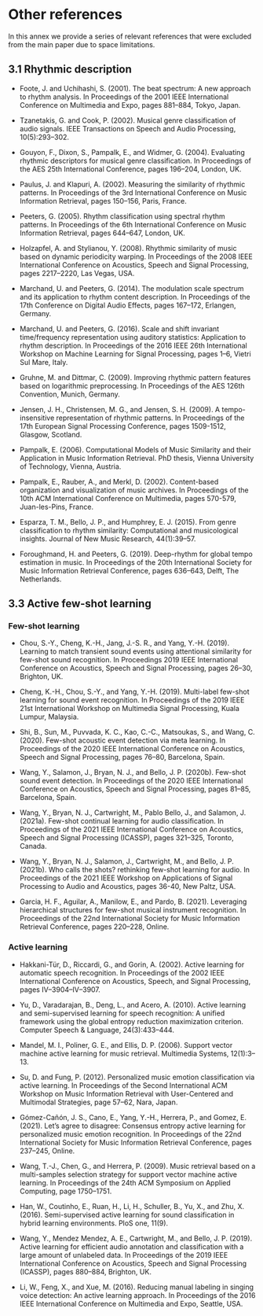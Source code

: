# Other references

In this annex we provide a series of relevant references that were excluded from the main paper due to space limitations.

## 3.1 Rhythmic description
* Foote, J. and Uchihashi, S. (2001). The beat spectrum: A new approach to rhythm analysis. In Proceedings of the 2001 IEEE International Conference on Multimedia and Expo, pages 881–884, Tokyo, Japan.

* Tzanetakis, G. and Cook, P. (2002). Musical genre classification of audio signals. IEEE Transactions on Speech and Audio Processing, 10(5):293–302.

* Gouyon, F., Dixon, S., Pampalk, E., and Widmer, G. (2004). Evaluating rhythmic descriptors for musical genre classification. In Proceedings of the AES 25th International Conference, pages 196–204, London, UK.

* Paulus, J. and Klapuri, A. (2002). Measuring the similarity of rhythmic patterns. In Proceedings of the 3rd International Conference on Music Information Retrieval, pages 150–156, Paris, France.
    
* Peeters, G. (2005). Rhythm classification using spectral rhythm patterns. In Proceedings of the 6th International Conference on Music Information Retrieval, pages 644–647, London, UK.

* Holzapfel, A. and Stylianou, Y. (2008). Rhythmic similarity of music based on dynamic periodicity warping. In Proceedings of the 2008 IEEE International Conference on Acoustics, Speech and Signal Processing, pages 2217–2220, Las Vegas, USA.

* Marchand, U. and Peeters, G. (2014). The modulation scale spectrum and its application to rhythm content description. In Proceedings of the 17th Conference on Digital Audio Effects, pages 167–172, Erlangen, Germany.
        
* Marchand, U. and Peeters, G. (2016). Scale and shift invariant time/frequency representation using auditory statistics: Application to rhythm description. In Proceedings of the 2016 IEEE 26th International Workshop on Machine Learning for Signal Processing, pages 1–6, Vietri Sul Mare, Italy.

* Gruhne, M. and Dittmar, C. (2009). Improving rhythmic pattern features based on logarithmic preprocessing. In Proceedings of the AES 126th Convention, Munich, Germany.

* Jensen, J. H., Christensen, M. G., and Jensen, S. H. (2009). A tempo-insensitive representation of rhythmic patterns. In Proceedings of the 17th European Signal Processing Conference, pages 1509-1512, Glasgow, Scotland.

* Pampalk, E. (2006). Computational Models of Music Similarity and their Application in Music Information Retrieval. PhD thesis, Vienna University of Technology, Vienna, Austria.

* Pampalk, E., Rauber, A., and Merkl, D. (2002). Content-based organization and visualization of music archives. In Proceedings of the 10th ACM International Conference on Multimedia, pages 570-579, Juan-les-Pins, France.

* Esparza, T. M., Bello, J. P., and Humphrey, E. J. (2015). From genre classification to rhythm similarity: Computational and musicological insights. Journal of New Music Research, 44(1):39–57.

* Foroughmand, H. and Peeters, G. (2019). Deep-rhythm for global tempo estimation in music. In Proceedings of the 20th International Society for Music Information Retrieval Conference, pages 636–643, Delft, The Netherlands.
    
## 3.3 Active few-shot learning
### Few-shot learning
* Chou, S.-Y., Cheng, K.-H., Jang, J.-S. R., and Yang, Y.-H. (2019). Learning to match transient sound events using attentional similarity for few-shot sound recognition. In Proceedings 2019 IEEE International Conference on Acoustics, Speech and Signal Processing, pages 26–30, Brighton, UK.
            
* Cheng, K.-H., Chou, S.-Y., and Yang, Y.-H. (2019). Multi-label few-shot learning for sound event recognition. In Proceedings of the 2019 IEEE 21st International Workshop on Multimedia Signal Processing, Kuala Lumpur, Malaysia.
            
* Shi, B., Sun, M., Puvvada, K. C., Kao, C.-C., Matsoukas, S., and Wang, C. (2020). Few-shot acoustic event detection via meta learning. In Proceedings of the 2020 IEEE International Conference on Acoustics, Speech and Signal Processing, pages 76–80, Barcelona, Spain.
    
* Wang, Y., Salamon, J., Bryan, N. J., and Bello, J. P. (2020b). Few-shot sound event detection. In Proceedings of the 2020 IEEE International Conference on Acoustics, Speech and Signal Processing, pages 81–85, Barcelona, Spain.
    
* Wang, Y., Bryan, N. J., Cartwright, M., Pablo Bello, J., and Salamon, J. (2021a). Few-shot continual learning for audio classification. In Proceedings of the 2021 IEEE International Conference on Acoustics, Speech and Signal Processing (ICASSP), pages 321–325, Toronto, Canada.
            
* Wang, Y., Bryan, N. J., Salamon, J., Cartwright, M., and Bello, J. P. (2021b). Who calls the shots? rethinking few-shot learning for audio. In Proceedings of the 2021 IEEE Workshop on Applications of Signal Processing to Audio and Acoustics, pages 36-40, New Paltz, USA.
    
* Garcia, H. F., Aguilar, A., Manilow, E., and Pardo, B. (2021). Leveraging hierarchical structures for few-shot musical instrument recognition. In Proceedings of the 22nd International Society for Music Information Retrieval Conference, pages 220–228, Online.

### Active learning
* Hakkani-Tür, D., Riccardi, G., and Gorin, A. (2002). Active learning for automatic speech recognition. In Proceedings of the 2002 IEEE International Conference on Acoustics, Speech, and Signal Processing, pages IV–3904–IV–3907.
    
* Yu, D., Varadarajan, B., Deng, L., and Acero, A. (2010). Active learning and semi-supervised learning for speech recognition: A unified framework using the global entropy reduction maximization criterion. Computer Speech \& Language, 24(3):433–444.
            
* Mandel, M. I., Poliner, G. E., and Ellis, D. P. (2006). Support vector machine active learning for music retrieval. Multimedia Systems, 12(1):3–13.
    
* Su, D. and Fung, P. (2012). Personalized music emotion classification via active learning. In Proceedings of the Second International ACM Workshop on Music Information Retrieval with User-Centered and Multimodal Strategies, page 57–62, Nara, Japan.
            
* Gómez-Cañón, J. S., Cano, E., Yang, Y.-H., Herrera, P., and Gomez, E. (2021). Let’s agree to disagree: Consensus entropy active learning for personalized music emotion recognition. In Proceedings of the 22nd International Society for Music Information Retrieval Conference, pages 237–245, Online.
    
* Wang, T.-J., Chen, G., and Herrera, P. (2009). Music retrieval based on a multi-samples selection strategy for support vector machine active learning. In Proceedings of the 24th ACM Symposium on Applied Computing, page 1750–1751.
            
* Han, W., Coutinho, E., Ruan, H., Li, H., Schuller, B., Yu, X., and Zhu, X. (2016). Semi-supervised active learning for sound classification in hybrid learning environments. PloS one, 11(9).
    
* Wang, Y., Mendez Mendez, A. E., Cartwright, M., and Bello, J. P. (2019). Active learning for efficient audio annotation and classification with a large amount of unlabeled data. In Proceedings of the 2019 IEEE International Conference on Acoustics, Speech and Signal Processing (ICASSP), pages 880–884, Brighton, UK.
            
* Li, W., Feng, X., and Xue, M. (2016). Reducing manual labeling in singing voice detection: An active learning approach. In Proceedings of the 2016 IEEE International Conference on Multimedia and Expo, Seattle, USA.
